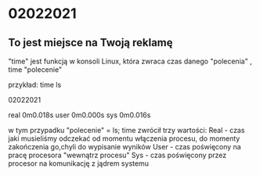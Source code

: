 # 02022021

## To jest miejsce na Twoją reklamę


"time" jest funkcją w konsoli Linux, która zwraca czas danego "polecenia" , 
time "polecenie"

przykład:
time ls

02022021

real    0m0.018s
user    0m0.000s
sys     0m0.016s

w tym przypadku "polecenie" = ls;
time zwrócił trzy wartości:
Real - czas jaki musieliśmy odczekać od momentu włączenia procesu, 
       do momenty zakończenia go,chyli do wypisanie wyników
User - czas poświęcony na pracę procesora "wewnątrz procesu"
Sys  - czas poświęcony przez procesor na komunikację z jądrem systemu
